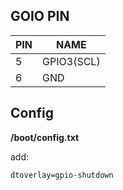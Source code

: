 ## GOIO PIN

|PIN|NAME|
|----|----|
|5|GPIO3(SCL)|
|6|GND|

## Config

**/boot/config.txt**

add:

```
dtoverlay=gpio-shutdown
```

